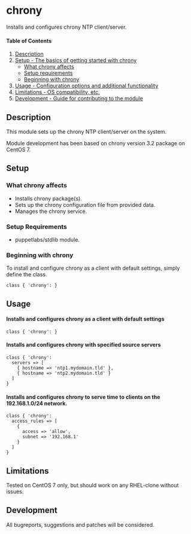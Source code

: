 
# chrony

Installs and configures chrony NTP client/server.

#### Table of Contents

1. [Description](#description)
2. [Setup - The basics of getting started with chrony](#setup)
    * [What chrony affects](#what-chrony-affects)
    * [Setup requirements](#setup-requirements)
    * [Beginning with chrony](#beginning-with-chrony)
3. [Usage - Configuration options and additional functionality](#usage)
4. [Limitations - OS compatibility, etc.](#limitations)
5. [Development - Guide for contributing to the module](#development)

## Description

This module sets up the chrony NTP client/server on the system.

Module development has been based on chrony version 3.2 package on CentOS 7.

## Setup

### What chrony affects

* Installs chrony package(s).
* Sets up the chrony configuration file from provided data.
* Manages the chrony service.

### Setup Requirements

* puppetlabs/stdlib module.

### Beginning with chrony

To install and configure chrony as a client with default settings, simply define the class.

    class { 'chrony': }

## Usage

#### Installs and configures chrony as a client with default settings

    class { 'chrony': }

#### Installs and configures chrony with specified source servers

    class { 'chrony':
      servers => [
        { hostname => 'ntp1.mydomain.tld' },
        { hostname => 'ntp2.mydomain.tld' }
      ]
    }

#### Installs and configures chrony to serve time to clients on the 192.168.1.0/24 network.

    class { 'chrony':
      access_rules => [
        {
          access => 'allow',
          subnet => '192.168.1'
        }
      ]
    }

## Limitations

Tested on CentOS 7 only, but should work on any RHEL-clone without issues.

## Development

All bugreports, suggestions and patches will be considered.
